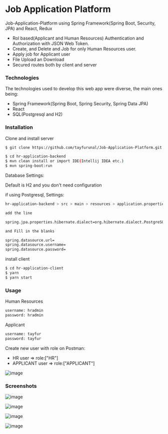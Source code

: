 # Job Application Platform
Job-Application-Platform using Spring Framework(Spring Boot, Security, JPA) and React, Redux

* Rol based(Applicant and Human Resources) Authentication and Authorization with JSON Web Token.
* Create, and Delete and Job for only Human Resources user.
* Apply job for Applicant user
* File Upload an Download
* Secured routes both by client and server

### Technologies

The technologies used to develop this web app were diverse, the main ones being:

- Spring Framework(Spring Boot, Spring Security, Spring Data JPA)
- React
- SQL(Postgresql and H2)

### Installation
 
Clone and install server

```sh
$ git clone https://github.com/tayfurunal/Job-Application-Platform.git

$ cd hr-application-backend
$ mvn clean install or import IDE(Intellij IDEA etc.)
$ mvn spring-boot:run
```

Database Settings:

Default is H2 and you don't need configuration

if using Postgresql, Settings:

```sh
hr-application-backend > src > main > resources > application.properties

add the line

spring.jpa.properties.hibernate.dialect=org.hibernate.dialect.PostgreSQLDialect

and Fill in the blanks

spring.datasource.url=
spring.datasource.username=
spring.datasource.password=
```

install client

```sh
$ cd hr-application-client
$ yarn
$ yarn start
```

### Usage

Human Resources
```sh
username: hradmin
password: hradmin
```

Applicant
```sh
username: tayfur
password: tayfur
```

Create new user with role on Postman:

- HR user => role:["HR"]
- APPLICANT user => role:["APPLICANT"]

![image](https://i.imgur.com/DD7tEsz.png)

### Screenshots

![image](https://i.imgur.com/MDOHVNL.png)

![image](https://i.imgur.com/7LBTRqO.png)

![image](https://i.imgur.com/Pt9MezI.png)

![image](https://i.imgur.com/QZlB6Qu.png)
